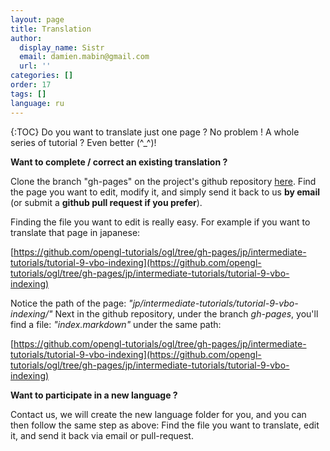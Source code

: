 ```yaml
---
layout: page
title: Translation
author:
  display_name: Sistr
  email: damien.mabin@gmail.com
  url: ''
categories: []
order: 17
tags: []
language: ru
---
```

{:TOC}
Do you want to translate just one page ? No problem !
A whole series of tutorial ? Even better (^_^)!

**Want to complete / correct an existing translation ?**

Clone the branch "gh-pages" on the project's github repository [here](https://github.com/opengl-tutorials/ogl/tree/gh-pages).
Find the page you want to edit, modify it, and simply send it back to us **by email** (or submit a **github pull request if you prefer**).

Finding the file you want to edit is really easy.
For example if you want to translate that page in japanese:

[https://github.com/opengl-tutorials/ogl/tree/gh-pages/jp/intermediate-tutorials/tutorial-9-vbo-indexing](https://github.com/opengl-tutorials/ogl/tree/gh-pages/jp/intermediate-tutorials/tutorial-9-vbo-indexing)

Notice the path of the page: *"jp/intermediate-tutorials/tutorial-9-vbo-indexing/"*
Next in the github repository, under the branch *gh-pages*, you'll find a file: *"index.markdown"* under the same path:

[https://github.com/opengl-tutorials/ogl/tree/gh-pages/jp/intermediate-tutorials/tutorial-9-vbo-indexing](https://github.com/opengl-tutorials/ogl/tree/gh-pages/jp/intermediate-tutorials/tutorial-9-vbo-indexing)

**Want to participate in a new language ?**

Contact us, we will create the new language folder for you, and you can then follow the same step as above: Find the file you want to translate, edit it, and send it back via email or pull-request.
